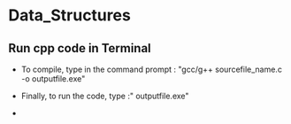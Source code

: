 # Data_Structures
## Run cpp code in Terminal
- To compile, type in the command prompt : "gcc/g++ sourcefile_name.c -o outputfile.exe"
- Finally, to run the code, type :" outputfile.exe"

-